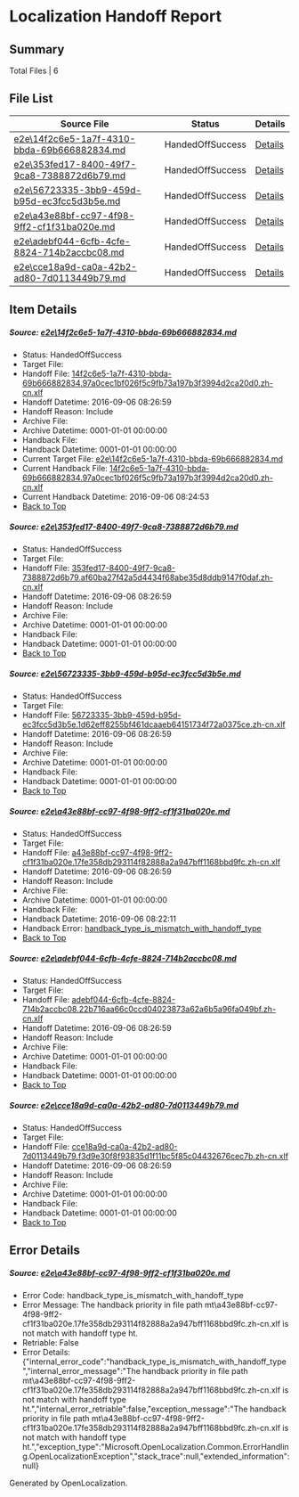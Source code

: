 # <a name='report-top'></a> Localization Handoff Report

## Summary
 Total Files | 6

## File List
 Source File | Status | Details 
 ----------- | ------ | ------- 
 [e2e\14f2c6e5-1a7f-4310-bbda-69b666882834.md](https://github.com/OpenLocalizationTestOrg/ol-test0/blob/de9436e9ff5e4fa561f5fce35c57c43b64ce187c/e2e/14f2c6e5-1a7f-4310-bbda-69b666882834.md) | HandedOffSuccess | [Details](#1a6e5c176c46fb2d99789c2bebbd77a7af6f4d701)
 [e2e\353fed17-8400-49f7-9ca8-7388872d6b79.md](https://github.com/OpenLocalizationTestOrg/ol-test0/blob/bfd3508bbb17b7792994a248cfcb74a1b9f7d24b/e2e/353fed17-8400-49f7-9ca8-7388872d6b79.md) | HandedOffSuccess | [Details](#d65fa1fb958673e9dc95a1f392238a0ba06ebbe92)
 [e2e\56723335-3bb9-459d-b95d-ec3fcc5d3b5e.md](https://github.com/OpenLocalizationTestOrg/ol-test0/blob/ff9a8d6bcd249b606d4752351e392f7df0f0380a/e2e/56723335-3bb9-459d-b95d-ec3fcc5d3b5e.md) | HandedOffSuccess | [Details](#de3b8d4a5b3ce17ee2d7e2dc18a881e9b71e53523)
 [e2e\a43e88bf-cc97-4f98-9ff2-cf1f31ba020e.md](https://github.com/OpenLocalizationTestOrg/ol-test0/blob/877d3f199b3327baf4c816288538bae435f6c474/e2e/a43e88bf-cc97-4f98-9ff2-cf1f31ba020e.md) | HandedOffSuccess | [Details](#4b02f6e5cbf0cfc105d0f7f7954a0ab7e823f3ae7)
 [e2e\adebf044-6cfb-4cfe-8824-714b2accbc08.md](https://github.com/OpenLocalizationTestOrg/ol-test0/blob/9fcd315f6f383ab7de9f9a08909b6e7fa75c191b/e2e/adebf044-6cfb-4cfe-8824-714b2accbc08.md) | HandedOffSuccess | [Details](#965489c421cec441d72dbc660d49e18dc0c096e88)
 [e2e\cce18a9d-ca0a-42b2-ad80-7d0113449b79.md](https://github.com/OpenLocalizationTestOrg/ol-test0/blob/9fcd315f6f383ab7de9f9a08909b6e7fa75c191b/e2e/cce18a9d-ca0a-42b2-ad80-7d0113449b79.md) | HandedOffSuccess | [Details](#013b16d93e1c6363e8b6eef5d8bd10caeac1cf679)

## Item Details
##### <a name='1a6e5c176c46fb2d99789c2bebbd77a7af6f4d701'></a> Source: [e2e\14f2c6e5-1a7f-4310-bbda-69b666882834.md](https://github.com/OpenLocalizationTestOrg/ol-test0/blob/de9436e9ff5e4fa561f5fce35c57c43b64ce187c/e2e/14f2c6e5-1a7f-4310-bbda-69b666882834.md)
* Status: HandedOffSuccess
* Target File: 
* Handoff File: [14f2c6e5-1a7f-4310-bbda-69b666882834.97a0cec1bf026f5c9fb73a197b3f3994d2ca20d0.zh-cn.xlf](https://github.com/OpenLocalizationTestOrg/ol-test0-handoff/blob/3683dc4efa4fba88abfe2d0a3d225145811a31c2/ol-handoff/OpenLocalizationTestOrg/ol-test0-zhcn/ci/14f2c6e5-1a7f-4310-bbda-69b666882834.97a0cec1bf026f5c9fb73a197b3f3994d2ca20d0.zh-cn.xlf)
* Handoff Datetime: 2016-09-06 08:26:59
* Handoff Reason: Include
* Archive File: 
* Archive Datetime: 0001-01-01 00:00:00
* Handback File: 
* Handback Datetime: 0001-01-01 00:00:00
* Current Target File: [e2e\14f2c6e5-1a7f-4310-bbda-69b666882834.md](https://github.com/OpenLocalizationTestOrg/ol-test0-zhcn/blob/b7969cce6cd65f1df3cb7246b7fb2440b2189a01/e2e/14f2c6e5-1a7f-4310-bbda-69b666882834.md)
* Current Handback File: [14f2c6e5-1a7f-4310-bbda-69b666882834.97a0cec1bf026f5c9fb73a197b3f3994d2ca20d0.zh-cn.xlf](https://github.com/OpenLocalizationTestOrg/ol-test0-handback/blob/d6d46b74cd376c2e3373a0e37b46474f5a68c570/ol-handback/OpenLocalizationTestOrg/ol-test0-zhcn/ci/14f2c6e5-1a7f-4310-bbda-69b666882834.97a0cec1bf026f5c9fb73a197b3f3994d2ca20d0.zh-cn.xlf)
* Current Handback Datetime: 2016-09-06 08:24:53
* [Back to Top](#report-top)

##### <a name='d65fa1fb958673e9dc95a1f392238a0ba06ebbe92'></a> Source: [e2e\353fed17-8400-49f7-9ca8-7388872d6b79.md](https://github.com/OpenLocalizationTestOrg/ol-test0/blob/bfd3508bbb17b7792994a248cfcb74a1b9f7d24b/e2e/353fed17-8400-49f7-9ca8-7388872d6b79.md)
* Status: HandedOffSuccess
* Target File: 
* Handoff File: [353fed17-8400-49f7-9ca8-7388872d6b79.af60ba27f42a5d4434f68abe35d8ddb9147f0daf.zh-cn.xlf](https://github.com/OpenLocalizationTestOrg/ol-test0-handoff/blob/3683dc4efa4fba88abfe2d0a3d225145811a31c2/ol-handoff/OpenLocalizationTestOrg/ol-test0-zhcn/ci/353fed17-8400-49f7-9ca8-7388872d6b79.af60ba27f42a5d4434f68abe35d8ddb9147f0daf.zh-cn.xlf)
* Handoff Datetime: 2016-09-06 08:26:59
* Handoff Reason: Include
* Archive File: 
* Archive Datetime: 0001-01-01 00:00:00
* Handback File: 
* Handback Datetime: 0001-01-01 00:00:00
* [Back to Top](#report-top)

##### <a name='de3b8d4a5b3ce17ee2d7e2dc18a881e9b71e53523'></a> Source: [e2e\56723335-3bb9-459d-b95d-ec3fcc5d3b5e.md](https://github.com/OpenLocalizationTestOrg/ol-test0/blob/ff9a8d6bcd249b606d4752351e392f7df0f0380a/e2e/56723335-3bb9-459d-b95d-ec3fcc5d3b5e.md)
* Status: HandedOffSuccess
* Target File: 
* Handoff File: [56723335-3bb9-459d-b95d-ec3fcc5d3b5e.1d62eff8255bf461dcaaeb64151734f72a0375ce.zh-cn.xlf](https://github.com/OpenLocalizationTestOrg/ol-test0-handoff/blob/3683dc4efa4fba88abfe2d0a3d225145811a31c2/ol-handoff/OpenLocalizationTestOrg/ol-test0-zhcn/ci/56723335-3bb9-459d-b95d-ec3fcc5d3b5e.1d62eff8255bf461dcaaeb64151734f72a0375ce.zh-cn.xlf)
* Handoff Datetime: 2016-09-06 08:26:59
* Handoff Reason: Include
* Archive File: 
* Archive Datetime: 0001-01-01 00:00:00
* Handback File: 
* Handback Datetime: 0001-01-01 00:00:00
* [Back to Top](#report-top)

##### <a name='4b02f6e5cbf0cfc105d0f7f7954a0ab7e823f3ae7'></a> Source: [e2e\a43e88bf-cc97-4f98-9ff2-cf1f31ba020e.md](https://github.com/OpenLocalizationTestOrg/ol-test0/blob/877d3f199b3327baf4c816288538bae435f6c474/e2e/a43e88bf-cc97-4f98-9ff2-cf1f31ba020e.md)
* Status: HandedOffSuccess
* Target File: 
* Handoff File: [a43e88bf-cc97-4f98-9ff2-cf1f31ba020e.17fe358db293114f82888a2a947bff1168bbd9fc.zh-cn.xlf](https://github.com/OpenLocalizationTestOrg/ol-test0-handoff/blob/3683dc4efa4fba88abfe2d0a3d225145811a31c2/ol-handoff/OpenLocalizationTestOrg/ol-test0-zhcn/ci/a43e88bf-cc97-4f98-9ff2-cf1f31ba020e.17fe358db293114f82888a2a947bff1168bbd9fc.zh-cn.xlf)
* Handoff Datetime: 2016-09-06 08:26:59
* Handoff Reason: Include
* Archive File: 
* Archive Datetime: 0001-01-01 00:00:00
* Handback File: 
* Handback Datetime: 2016-09-06 08:22:11
* Handback Error: [handback_type_is_mismatch_with_handoff_type](#4b02f6e5cbf0cfc105d0f7f7954a0ab7e823f3ae7handback_type_is_mismatch_with_handoff_type)
* [Back to Top](#report-top)

##### <a name='965489c421cec441d72dbc660d49e18dc0c096e88'></a> Source: [e2e\adebf044-6cfb-4cfe-8824-714b2accbc08.md](https://github.com/OpenLocalizationTestOrg/ol-test0/blob/9fcd315f6f383ab7de9f9a08909b6e7fa75c191b/e2e/adebf044-6cfb-4cfe-8824-714b2accbc08.md)
* Status: HandedOffSuccess
* Target File: 
* Handoff File: [adebf044-6cfb-4cfe-8824-714b2accbc08.22b716aa66c0ccd04023873a62a6b5a96fa049bf.zh-cn.xlf](https://github.com/OpenLocalizationTestOrg/ol-test0-handoff/blob/3683dc4efa4fba88abfe2d0a3d225145811a31c2/ol-handoff/OpenLocalizationTestOrg/ol-test0-zhcn/ci/adebf044-6cfb-4cfe-8824-714b2accbc08.22b716aa66c0ccd04023873a62a6b5a96fa049bf.zh-cn.xlf)
* Handoff Datetime: 2016-09-06 08:26:59
* Handoff Reason: Include
* Archive File: 
* Archive Datetime: 0001-01-01 00:00:00
* Handback File: 
* Handback Datetime: 0001-01-01 00:00:00
* [Back to Top](#report-top)

##### <a name='013b16d93e1c6363e8b6eef5d8bd10caeac1cf679'></a> Source: [e2e\cce18a9d-ca0a-42b2-ad80-7d0113449b79.md](https://github.com/OpenLocalizationTestOrg/ol-test0/blob/9fcd315f6f383ab7de9f9a08909b6e7fa75c191b/e2e/cce18a9d-ca0a-42b2-ad80-7d0113449b79.md)
* Status: HandedOffSuccess
* Target File: 
* Handoff File: [cce18a9d-ca0a-42b2-ad80-7d0113449b79.f3d9e30f8f93835d1f11bc5f85c04432676cec7b.zh-cn.xlf](https://github.com/OpenLocalizationTestOrg/ol-test0-handoff/blob/3683dc4efa4fba88abfe2d0a3d225145811a31c2/ol-handoff/OpenLocalizationTestOrg/ol-test0-zhcn/ci/cce18a9d-ca0a-42b2-ad80-7d0113449b79.f3d9e30f8f93835d1f11bc5f85c04432676cec7b.zh-cn.xlf)
* Handoff Datetime: 2016-09-06 08:26:59
* Handoff Reason: Include
* Archive File: 
* Archive Datetime: 0001-01-01 00:00:00
* Handback File: 
* Handback Datetime: 0001-01-01 00:00:00
* [Back to Top](#report-top)


## Error Details
##### <a name='4b02f6e5cbf0cfc105d0f7f7954a0ab7e823f3ae7handback_type_is_mismatch_with_handoff_type'></a> Source: [e2e\a43e88bf-cc97-4f98-9ff2-cf1f31ba020e.md](#4b02f6e5cbf0cfc105d0f7f7954a0ab7e823f3ae7)
* Error Code: handback_type_is_mismatch_with_handoff_type
* Error Message: The handback priority in file path mt\a43e88bf-cc97-4f98-9ff2-cf1f31ba020e.17fe358db293114f82888a2a947bff1168bbd9fc.zh-cn.xlf is not match with handoff type ht.
* Retriable: False
* Error Details: {"internal_error_code":"handback_type_is_mismatch_with_handoff_type","internal_error_message":"The handback priority in file path mt\\a43e88bf-cc97-4f98-9ff2-cf1f31ba020e.17fe358db293114f82888a2a947bff1168bbd9fc.zh-cn.xlf is not match with handoff type ht.","internal_error_retriable":false,"exception_message":"The handback priority in file path mt\\a43e88bf-cc97-4f98-9ff2-cf1f31ba020e.17fe358db293114f82888a2a947bff1168bbd9fc.zh-cn.xlf is not match with handoff type ht.","exception_type":"Microsoft.OpenLocalization.Common.ErrorHandling.OpenLocalizationException","stack_trace":null,"extended_information":null}


Generated by OpenLocalization.
